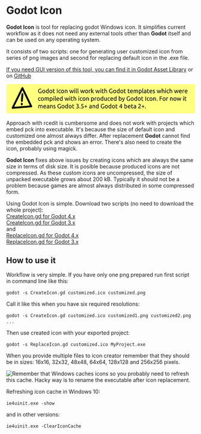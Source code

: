 # Godot Icon

**Godot Icon** is tool for replacing godot Windows icon.
It simplifies current workflow as it does not need
any external tools other than **Godot** itself and can be
used on any operating system.

It consists of two scripts: one for generating user
customized icon from series of png images and second
for replacing default icon in the .exe file.

[If you need GUI version of this tool, you can find it in Godot Asset Library](https://godotengine.org/asset-library/asset/1554) or on [GitHub](https://github.com/pkowal1982/godoticonplugin) 

![**Godot Icon** will work with Godot templates which were compiled with icon produced by **Godot Icon**. For now it means Godot 4 alpha 5.](https://raw.githubusercontent.com/pkowal1982/godoticon/3.x/image/disclaimer.png)

Approach with rcedit is cumbersome and does not work
with projects which embed pck into executable. It's
because the size of default icon and customized one
almost always differ. After replacement **Godot** cannot
find the embedded pck and shows an error.
There's also need to create the icon, probably using magick.

**Godot Icon** fixes above issues by creating icons
which are always the same size in terms of disk size.
It is posible because produced icons are not compressed.
As these custom icons are uncompressed, the size of
unpacked executable grows about 200 kB. Typically
it should not be a problem because games are almost
always distributed in some compressed form.

Using Godot Icon is simple. Download two scripts
(no need to download the whole project):  
[CreateIcon.gd for Godot 4.x](https://github.com/pkowal1982/godoticon/blob/master/CreateIcon.gd)  
[CreateIcon.gd for Godot 3.x](https://github.com/pkowal1982/godoticon/blob/3.x/CreateIcon.gd)  
and  
[ReplaceIcon.gd for Godot 4.x](https://github.com/pkowal1982/godoticon/blob/master/ReplaceIcon.gd)  
[ReplaceIcon.gd for Godot 3.x](https://github.com/pkowal1982/godoticon/blob/3.x/ReplaceIcon.gd)

## How to use it

Workflow is very simple. If you have only one png prepared
run first script in command line like this:

```
godot -s CreateIcon.gd customized.ico customized.png
```

Call it like this when you have six required resolutions:

```
godot -s CreateIcon.gd customized.ico customized1.png customized2.png ...
```

Then use created icon with your exported project:

```
godot -s ReplaceIcon.gd customized.ico MyProject.exe
```

When you provide multiple files to icon creator remember
that they should be in sizes: 16x16, 32x32, 48x48, 64x64,
128x128 and 256x256 pixels.

![Remember that Windows caches icons so you probably need to refresh this cache. Hacky way is to rename the executable after icon replacement.](https://raw.githubusercontent.com/pkowal1982/godoticon/3.x/image/warning.png)

Refreshing icon cache in Windows 10:

```
ie4uinit.exe -show
```

and in other versions:

```
ie4uinit.exe -ClearIconCache
```

